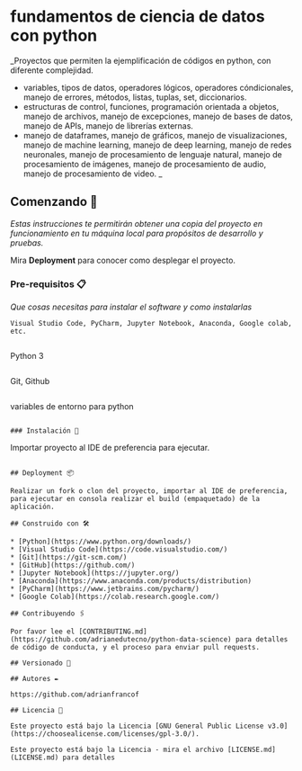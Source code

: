 # fundamentos de ciencia de datos con python

_Proyectos que permiten la ejemplificación de códigos en python, con diferente complejidad.

* variables, tipos de datos, operadores lógicos, operadores cóndicionales, manejo de errores, métodos, listas, tuplas, set, diccionarios.
* estructuras de control, funciones, programación orientada a objetos, manejo de archivos, manejo de excepciones, manejo de bases de datos, manejo de APIs, manejo de librerías externas.
* manejo de dataframes, manejo de gráficos, manejo de visualizaciones, manejo de machine learning, manejo de deep learning, manejo de redes neuronales, manejo de procesamiento de lenguaje natural, manejo de procesamiento de imágenes, manejo de procesamiento de audio, manejo de procesamiento de video.
  _

## Comenzando 🚀

_Estas instrucciones te permitirán obtener una copia del proyecto en funcionamiento en tu máquina local para propósitos de desarrollo y pruebas._

Mira **Deployment** para conocer como desplegar el proyecto.

### Pre-requisitos 📋

_Que cosas necesitas para instalar el software y como instalarlas_

```
Visual Studio Code, PyCharm, Jupyter Notebook, Anaconda, Google colab, etc.
```
```

```
Python 3
```

```
Git, Github
```

```
variables de entorno para python
```

### Instalación 🔧

```
Importar proyecto al IDE de preferencia para ejecutar.
```

## Deployment 📦

Realizar un fork o clon del proyecto, importar al IDE de preferencia, para ejecutar en consola realizar el build (empaquetado) de la aplicación.

## Construido con 🛠️

* [Python](https://www.python.org/downloads/)
* [Visual Studio Code](https://code.visualstudio.com/)
* [Git](https://git-scm.com/)
* [GitHub](https://github.com/)
* [Jupyter Notebook](https://jupyter.org/)
* [Anaconda](https://www.anaconda.com/products/distribution)
* [PyCharm](https://www.jetbrains.com/pycharm/)
* [Google Colab](https://colab.research.google.com/)

## Contribuyendo 🖇️

Por favor lee el [CONTRIBUTING.md](https://github.com/adrianedutecno/python-data-science) para detalles de código de conducta, y el proceso para enviar pull requests.

## Versionado 📌

## Autores ✒️

https://github.com/adrianfrancof

## Licencia 📄

Este proyecto está bajo la Licencia [GNU General Public License v3.0](https://choosealicense.com/licenses/gpl-3.0/).

Este proyecto está bajo la Licencia - mira el archivo [LICENSE.md](LICENSE.md) para detalles
